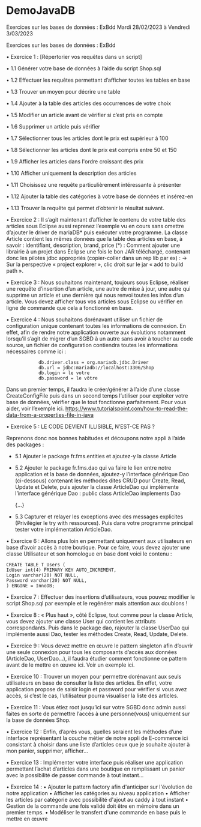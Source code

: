 # DemoJavaDB
Exercices sur les bases de données : ExBdd
Mardi 28/02/2023 à Vendredi 3/03/2023


Exercices sur les bases de données : ExBdd

  • Exercice 1 : [Répertorier vos requêtes dans un script]
  
  • 1.1 Générer votre base de données à l’aide du script Shop.sql
  
  • 1.2 Effectuer les requêtes permettant d’afficher toutes les tables en base
  
  • 1.3 Trouver un moyen pour décrire une table
  
  • 1.4 Ajouter à la table des articles des occurrences de votre choix
  
  • 1.5 Modifier un article avant de vérifier si c’est pris en compte
  
  • 1.6 Supprimer un article puis vérifier
  
  • 1.7 Sélectionner tous les articles dont le prix est supérieur à 100
  
  • 1.8 Sélectionner les articles dont le prix est compris entre 50 et 150
  
  • 1.9 Afficher les articles dans l'ordre croissant des prix
  
  • 1.10 Afficher uniquement la description des articles
  
  • 1.11 Choisissez une requête particulièrement intéressante à présenter
  
  • 1.12 Ajouter la table des catégories à votre base de données et insérez-en
  
  • 1.13 Trouver la requête qui permet d’obtenir le résultat suivant.
  
  • Exercice 2 : Il s’agit maintenant d’afficher le contenu de votre table des articles sous
Eclipse aussi reprenez l’exemple vu en cours sans omettre d’ajouter le driver de mariaDB*
puis exécuter votre programme. La classe Article contient les mêmes données que la table
des articles en base, à savoir : identifiant, description, brand, price
(*) : Comment ajouter une librairie à un projet dans Eclipse une fois le bon JAR téléchargé,
contenant donc les pilotes jdbc appropriés (copier-coller dans un rep lib par ex) :
→ Sur la perspective « project explorer », clic droit sur le jar « add to build path ».

  • Exercice 3 : Nous souhaitons maintenant, toujours sous Eclipse, réaliser une requête
d’insertion d’un article, une autre de mise à jour, une autre qui supprime un article et une
dernière qui nous renvoi toutes les infos d’un article. Vous devez afficher tous vos articles
sous Eclipse ou vérifier en ligne de commande que cela a fonctionné en base.

  • Exercice 4 : Nous souhaitons dorénavant utiliser un fichier de configuration unique
contenant toutes les informations de connexion. En effet, afin de rendre notre application
ouverte aux évolutions notamment lorsqu’il s’agit de migrer d’un SGBD à un autre sans
avoir à toucher au code source, un fichier de configuration contiendra toutes les
informations nécessaires comme ici :

                db.driver.class = org.mariadb.jdbc.Driver
                db.url = jdbc:mariadb://localhost:3306/Shop
                db.login = le votre
                db.password = le vôtre
                
Dans un premier temps, il faudra le créer/générer à l’aide d’une classe CreateConfigFile
puis dans un second temps l’utiliser pour exploiter votre base de données, vérifier que le
tout fonctionne parfaitement. Pour vous aider, voir l’exemple ici.
https://www.tutorialspoint.com/how-to-read-the-data-from-a-properties-file-in-java

  • Exercice 5 : LE CODE DEVIENT ILLISIBLE, N’EST-CE PAS ?
  
Reprenons donc nos bonnes habitudes et découpons notre appli à l’aide des packages :

  - 5.1 Ajouter le package fr.fms.entities et ajoutez-y la classe Article
  
  - 5.2 Ajouter le package fr.fms.dao qui va faire le lien entre notre application et la base de
données, ajoutez-y l’interface générique Dao (ci-dessous) contenant les méthodes dites
CRUD pour Create, Read, Update et Delete, puis ajouter la classe ArticleDao qui
implémente l’interface générique Dao : public class ArticleDao implements Dao<Article>
{...}

  - 5.3 Capturer et relayer les exceptions avec des messages explicites (Privilégier le try with
ressources). Puis dans votre programme principal tester votre implémentation ArticleDao.

  • Exercice 6 : Allons plus loin en permettant uniquement aux utilisateurs en base d’avoir
accès à notre boutique. Pour ce faire, vous devez ajouter une classe Utilisateur et son
homologue en base dont voici le contenu :

    CREATE TABLE T_Users (
    IdUser int(4) PRIMARY KEY AUTO_INCREMENT,
    Login varchar(20) NOT NULL,
    Password varchar(20) NOT NULL,
    ) ENGINE = InnoDB;

  • Exercice 7 : Effectuer des insertions d’utilisateurs, vous pouvez modifier le script Shop.sql
par exemple et le regénérer mais attention aux doublons !

  • Exercice 8 : « Plus haut », côté Eclipse, tout comme pour la classe Article, vous devez
ajouter une classe User qui contient les attributs correspondants. Puis dans le package dao,
rajouter la classe UserDao qui implémente aussi Dao, tester les méthodes Create, Read,
Update, Delete.

• Exercice 9 : Vous devez mettre en œuvre le pattern singleton afin d’ouvrir une seule
connexion pour tous les composants d’accès aux données (ArticleDao, UserDao...), il faudra
étudier comment fonctionne ce pattern avant de le mettre en œuvre ici. Voir un exemple
ici.

• Exercice 10 : Trouver un moyen pour permettre dorénavant aux seuls utilisateurs en base
de consulter la liste des articles. En effet, votre application propose de saisir login et
password pour vérifier si vous avez accès, si c’est le cas, l’utilisateur pourra visualiser la
liste des articles.

• Exercice 11 : Vous étiez root jusqu’ici sur votre SGBD donc admin aussi faites en sorte de
permettre l’accès à une personne(vous) uniquement sur la base de données Shop.

• Exercice 12 : Enfin, d’après vous, quelles seraient les méthodes d’une interface
représentant la couche métier de notre appli de E-commerce ici consistant à choisir dans
une liste d’articles ceux que je souhaite ajouter à mon panier, supprimer, afficher...
  
• Exercice 13 : Implémenter votre interface puis réaliser une application permettant l’achat
d’articles dans une boutique en remplissant un panier avec la possibilité de passer
commande à tout instant...

• Exercice 14 :
  • Ajouter le pattern factory afin d'anticiper sur l'évolution de notre application
  • Afficher les catégories au niveau application
  • Afficher les articles par catégorie avec possibilité d'ajout au caddy à tout instant
  • Gestion de la commande une fois validé doit être en mémoire dans un premier
  temps.
  • Modéliser le transfert d'une commande en base puis le mettre en œuvre

